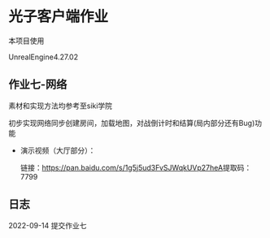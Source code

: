 # 光子客户端作业

本项目使用

UnrealEngine4.27.02



## 作业七-网络

素材和实现方法均参考至siki学院

初步实现网络同步创建房间，加载地图，对战倒计时和结算(局内部分还有Bug)功能

- 演示视频（大厅部分）：

  链接：https://pan.baidu.com/s/1g5j5ud3FvSJWqkUVp27heA 
  ​	提取码：7799




## 日志
2022-09-14 提交作业七



